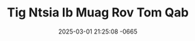 ---
layout: movie-video-data
date: 2025-03-01 21:25:08 -0665
categories: movie

# Site Attributes
title: "Tig Ntsia Ib Muag Rov Tom Qab"
permalink: "/movie/Tig_Ntsia_Ib_Muag_Rov_Tom_Qab"

# Movie Attributes
synopsis: "Zaj Dab Neeg: Tig Ntsia Rov Tom Qab Ib Muag Yog ib zaj dab Neeg Base On A True Story. Yog Yaj Tau thiab Paj Sua Nkawv txoj kev hlub. Uas Nkawv hlub thawj thawj zaug. Nkawv sib hlub los tau ib xyoo, txog lub caij Yaj Tau teem tseg rau Paj Sua hais tias yuav yuav Paj Sua. Ces Yaj Tau raug rov qab mus kawm rau (MUAS LOOB) ib xyoo ntxiv. Thaum Yaj Tau kawm tiav rov los tog tsev, Paj Sua twb yuav Txiv lawm. Nkawv nyias mus ua nyias lub Neej, los tsis tsheej. Paj Sua los nrauj txiv, Yaj Tau los nrauj Poj Niam. Thaum kawg Nkawv rov los sib tau ua Neej. Yaj Tau thiaj li xav paub tias ua cas Paj Sua mus yuav Txiv tsis tos Yaj Tau."
producer: "Moonlight Productions"
director: ""
writer: ""
video_link: "https://youtu.be/IlmSIfhgLlE?si=1qioC02SSCUDRoRl"
genre: "Romance"
year: "2003"
release_type: "VHS"
storage: "Private"
thumbnail: "/assets/images/movie_thumbnails/Tig Ntsia Ib Muag Rov Tom Qab.jpg"
publishing_company: "Moonlight Productions"

# Sequels + Parts
base_movie: ""
total_parts: 
sequel: ""

# Movie Cast
cast:
- name: "Tshaus Hawj"
- name: "Nas Las Yaj"
---
